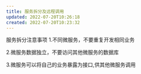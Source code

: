 ```yaml
---
title: 服务拆分及远程调用
updated: 2022-07-20T10:26:18
created: 2022-07-20T10:23:32
---
```


服务拆分注意事项
1.不同微服务，不要重复开发相同业务

2.微服务数据独立，不要访问其他微服务的数据库

3.微服务可以将自己的业务暴露为接口,供其他微服务调用
